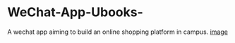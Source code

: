 # WeChat-App-Ubooks-
A wechat app aiming to build an online shopping platform in campus.
[image](https://github.com/LM233/WechatApp-UBook/blob/master/4.PNG)
